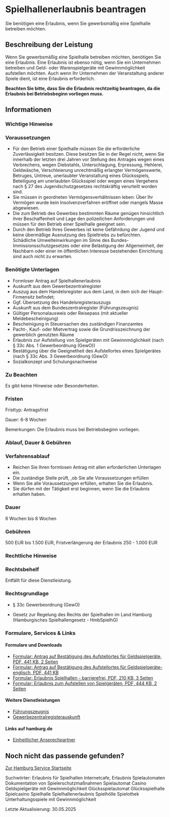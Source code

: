 




Spielhallenerlaubnis beantragen
===============================

Sie benötigen eine Erlaubnis, wenn Sie gewerbsmäßig eine Spielhalle betreiben möchten.

Beschreibung der Leistung
-------------------------

Wenn Sie gewerbsmäßig eine Spielhalle betreiben möchten, benötigen Sie eine Erlaubnis. Eine Erlaubnis ist ebenso nötig, wenn Sie ein Unternehmen betreiben und Geld- oder Warenspielgeräte mit Gewinnmöglichkeit aufstellen möchten. Auch wenn Ihr Unternehmen der Veranstaltung anderer Spiele dient, ist eine Erlaubnis erforderlich.
  
  
**Beachten Sie bitte, dass Sie die Erlaubnis rechtzeitig beantragen, da die Erlaubnis bei Betriebsbeginn vorliegen muss.**

Informationen
-------------

### Wichtige Hinweise

### Voraussetzungen

* Für den Betrieb einer Spielhalle müssen Sie die erforderliche Zuverlässigkeit besitzen. Diese besitzen Sie in der Regel nicht, wenn Sie innerhalb der letzten drei Jahren vor Stellung des Antrages wegen eines Verbrechens, wegen Diebstahls, Unterschlagung, Erpressung, Hehlerei, Geldwäsche, Verschleierung unrechtmäßig erlangter Vermögenswerte, Betruges, Untreue, unerlaubter Veranstaltung eines Glücksspiels, Beteiligung am unerlaubten Glücksspiel oder wegen eines Vergehens nach § 27 des Jugendschutzgesetzes rechtskräftig verurteilt worden sind.
* Sie müssen in geordneten Vermögensverhältnissen leben: Über Ihr Vermögen wurde kein Insolvenzverfahren eröffnet oder mangels Masse abgewiesen.
* Die zum Betrieb des Gewerbes bestimmten Räume genügen hinsichtlich ihrer Beschaffenheit und Lage den polizeilichen Anforderungen und müssen für den Betrieb einer Spielhalle geeignet sein.
* Durch den Betrieb Ihres Gewerbes ist keine Gefährdung der Jugend und keine übermäßige Ausnutzung des Spieltriebs zu befürchten. Schädliche Umwelteinwirkungen im Sinne des Bundes-Immissionsschutzgesetzes oder eine Belästigung der Allgemeinheit, der Nachbarn oder einer im öffentlichen Interesse bestehenden Einrichtung sind auch nicht zu erwarten.

### Benötigte Unterlagen

* Formloser Antrag auf Spielhallenerlaubnis
* Auskunft aus dem Gewerbezentralregister
* Auszug aus dem Handelsregister aus dem Land, in dem sich der Haupt-Firmensitz befindet;
* Ggf. Übersetzung des Handelsregisterauszugs
* Auskunft aus dem Bundeszentralregister (Führungszeugnis)
* Gültiger Personalausweis oder Reisepass (mit aktueller Meldebescheinigung)
* Bescheinigung in Steuersachen des zuständigen Finanzamtes
* Pacht-, Kauf- oder Mietvertrag sowie die Grundrisszeichnung der gewerblich genutzten Räume
* Erlaubnis zur Aufstellung von Spielgeräten mit Gewinnmöglichkeit (nach § 33c Abs. 1 Gewerbeordnung (GewO))
* Bestätigung über die Geeignetheit des Aufstellortes eines Spielgerätes (nach § 33c Abs. 3 Gewerbeordnung (GewO)
* Sozialkonzept und Schulungsnachweise

### Zu Beachten

Es gibt keine Hinweise oder Besonderheiten.

### Fristen

Fristtyp: Antragsfrist  
  
Dauer: 6-8 Wochen  
  
Bemerkungen: Die Erlaubnis muss bei Betriebsbeginn vorliegen.

### Ablauf, Dauer & Gebühren

### Verfahrensablauf

* Reichen Sie Ihren formlosen Antrag mit allen erforderlichen Unterlagen ein.
* Die zuständige Stelle prüft, ,ob Sie alle Voraussetzungen erfüllen
* Wenn Sie alle Voraussetzungen erfüllen, erhalten Sie die Erlaubnis.
* Sie dürfen mit der Tätigkeit erst beginnen, wenn Sie die Erlaubnis erhalten haben.

### Dauer

6 Wochen bis 8 Wochen

### Gebühren

500 EUR bis 1.500 EUR, Fristverlängerung der Erlaubnis 250 - 1.000 EUR

### Rechtliche Hinweise

### Rechtsbehelf

Entfällt für diese Dienstleistung.

### Rechtsgrundlage

  
* § 33c Gewerbeordnung (GewO)
  
* Gesetz zur Regelung des Rechts der Spielhallen im Land Hamburg (Hamburgisches Spielhallengesetz - HmbSpielhG)

### Formulare, Services & Links

#### Formulare und Downloads

* [Formular: Antrag auf Bestätigung des Aufstellortes für Geldspielgeräte, PDF, 441 KB, 2 Seiten](https://fhh1.hamburg.de/Dibis/form/pdf/Formular-Antrag-Bestaetigung-Aufstellort-Geldspielgeraete.pdf)
* [Formular: Antrag auf Bestätigung des Aufstellortes für Geldspielgeräte-englisch, PDF, 441 KB](https://fhh1.hamburg.de/Dibis/form/pdf/Formular-Antrag-Bestaetigung-Aufstellort-Geldspielgeraete_en.pdf)
* [Formular: Erlaubnis Spielhallen - barrierefrei, PDF, 210 KB, 3 Seiten](https://fhh1.hamburg.de/Dibis/vordr/VS-76-barrierefrei.pdf)
* [Formular: Erlaubnis zum Aufstellen von Spielgeräten, PDF, 444 KB, 2 Seiten](https://fhh1.hamburg.de/Dibis/form/pdf/W1088.pdf)

#### Weitere Dienstleistungen

* [Führungszeugnis](https://www.hamburg.de/service/suche/?query=fuehrungszeugnis)
* [Gewerbezentralregisterauskunft](https://www.hamburg.de/service/suche/?query=gewerbezentralregisterauskunft)

#### Links auf hamburg.de

* [Einheitlicher Ansprechpartner](https://www.hamburg.de/politik-und-verwaltung/behoerden/bwi/services/einheitlicher-ansprechpartner)

Noch nicht das passende gefunden?
---------------------------------

 [Zur Hamburg Service Startseite](/service/)

Suchwörter: Erlaubnis für Spielhallen Internetcafe, Erlaubnis Spielautomaten Dokumentation von Spielerschutzmaßnahmen Spielautomat Casino Geldspielgeräte mit Gewinnmöglichkeit Glücksspielautomat Glücksspielhalle Spielcasino Spielhalle Spielhallenerlaubnis Spielhölle Spielothek Unterhaltungsspiele mit Gewinnmöglichkeit

Letzte Aktualisierung: 30.05.2025

